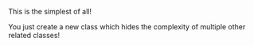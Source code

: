 This is the simplest of all! 

You just create a new class which hides the complexity of multiple other related classes!